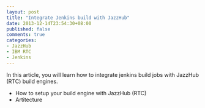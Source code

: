 ```yaml
---
layout: post
title: "Integrate Jenkins build with JazzHub"
date: 2013-12-14T23:54:30+08:00
published: false
comments: true
categories: 
- JazzHub
- IBM RTC
- Jenkins
---
```

In this article, you will learn how to integrate jenkins build jobs with JazzHub (RTC) build engines.

* How to setup your build engine with JazzHub (RTC)
* Artitecture
